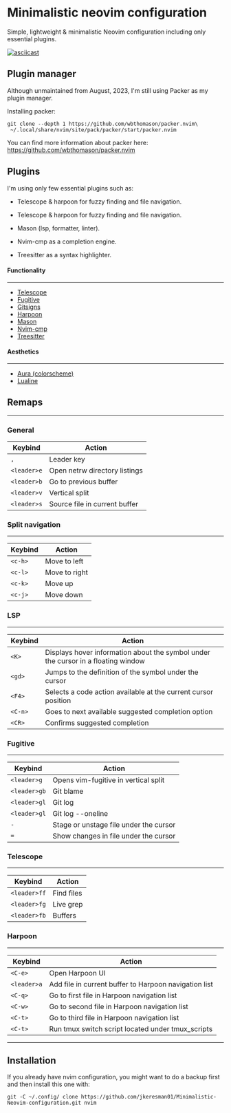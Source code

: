 # Minimalistic neovim configuration #
Simple, lightweight & minimalistic Neovim configuration including only essential plugins.

[![asciicast](https://asciinema.org/a/659647.svg)](https://asciinema.org/a/659647)

## Plugin manager ##
Although unmaintained from August, 2023, I'm still using Packer as my plugin manager.

Installing packer:
```
git clone --depth 1 https://github.com/wbthomason/packer.nvim\
 ~/.local/share/nvim/site/pack/packer/start/packer.nvim
```

You can find more information about packer here:
https://github.com/wbthomason/packer.nvim

## Plugins ##
I'm using only few essential plugins such as:

*  Telescope & harpoon for fuzzy finding and file navigation.
  
*  Telescope & harpoon for fuzzy finding and file navigation.
  
*  Mason (lsp, formatter, linter).
  
*  Nvim-cmp as a completion engine.
  
*  Treesitter as a syntax highlighter.

#### Functionality #####
***
* [Telescope](https://github.com/nvim-telescope/telescope.nvim)
* [Fugitive](https://github.com/tpope/vim-fugitive)
* [Gitsigns](https://github.com/lewis6991/gitsigns.nvim)
* [Harpoon](https://github.com/ThePrimeagen/harpoon)
* [Mason](https://github.com/williamboman/mason.nvim)
* [Nvim-cmp](https://github.com/hrsh7th/nvim-cmp)
* [Treesitter](https://github.com/nvim-treesitter/nvim-treesitter)

#### Aesthetics #####
***
* [Aura (colorscheme)](https://github.com/techtuner/aura-neovim)
* [Lualine](https://github.com/nvim-lualine/lualine.nvim)

## Remaps ##
***
### General ###

| Keybind       | Action                          |
|---------------|---------------------------------|
| `,`           | Leader key                      |
| `<leader>e`   | Open netrw directory listings   |
| `<leader>b`   | Go to previous buffer           |
| `<leader>v`   | Vertical split                  |
| `<leader>s`   | Source file in current buffer   |

### Split navigation ###
***

| Keybind       | Action         |
|---------------|----------------|
| `<c-h>`       | Move to left   |
| `<c-l>`       | Move to right  |
| `<c-k>`       | Move up        |
| `<c-j>`       | Move down      |

### LSP ###
***

| Keybind       | Action                                                     |
|---------------|------------------------------------------------------------|
| `<K>`         | Displays hover information about the symbol under the cursor in a floating window |
| `<gd>`        | Jumps to the definition of the symbol under the cursor     |
| `<F4>`        | Selects a code action available at the current cursor position |
| `<C-n>`       | Goes to next available suggested completion option         |
| `<CR>`        | Confirms suggested completion                              |

### Fugitive ###
***

| Keybind       | Action                                      |
|---------------|---------------------------------------------|
| `<leader>g`   | Opens vim-fugitive in vertical split        |
| `<leader>gb`  | Git blame                                   |
| `<leader>gl`  | Git log                                     |
| `<leader>gl`  | Git log --oneline                           |
| `-`           | Stage or unstage file under the cursor      |
| `=`           | Show changes in file under the cursor       |

### Telescope ###
***

| Keybind       | Action          |
|---------------|-----------------|
| `<leader>ff`  | Find files      |
| `<leader>fg`  | Live grep       |
| `<leader>fb`  | Buffers         |

### Harpoon ###
***

| Keybind       | Action                                                        |
|---------------|---------------------------------------------------------------|
| `<C-e>`       | Open Harpoon UI                                               |
| `<leader>a`   | Add file in current buffer to Harpoon navigation list         |
| `<C-q>`       | Go to first file in Harpoon navigation list                   |
| `<C-w>`       | Go to second file in Harpoon navigation list                  |
| `<C-t>`       | Go to third file in Harpoon navigation list                   |
| `<C-t>`       | Run tmux switch script located under tmux_scripts             |
***


## Installation ##
If you already have nvim configuration, you might want to do a backup first and then install this one with:
```
git -C ~/.config/ clone https://github.com/jkeresman01/Minimalistic-Neovim-configuration.git nvim
```
